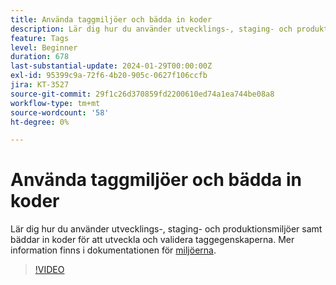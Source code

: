 ```yaml
---
title: Använda taggmiljöer och bädda in koder
description: Lär dig hur du använder utvecklings-, staging- och produktionsmiljöer samt bäddar in koder för att utveckla och validera taggegenskaperna.
feature: Tags
level: Beginner
duration: 678
last-substantial-update: 2024-01-29T00:00:00Z
exl-id: 95399c9a-72f6-4b20-905c-0627f106ccfb
jira: KT-3527
source-git-commit: 29f1c26d370859fd2200610ed74a1ea744be08a8
workflow-type: tm+mt
source-wordcount: '58'
ht-degree: 0%

---
```


# Använda taggmiljöer och bädda in koder

Lär dig hur du använder utvecklings-, staging- och produktionsmiljöer samt bäddar in koder för att utveckla och validera taggegenskaperna. Mer information finns i dokumentationen för [miljöerna](https://experienceleague.adobe.com/docs/experience-platform/tags/publish/environments/environments.html).

>[!VIDEO](https://video.tv.adobe.com/v/28729/?learn=on)
